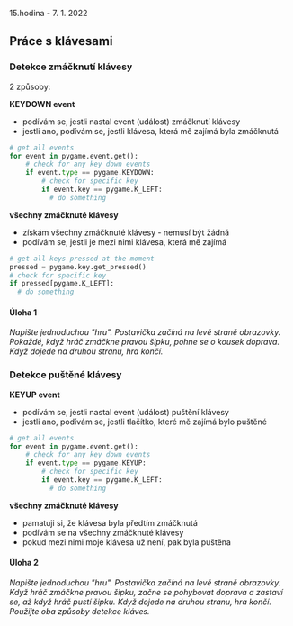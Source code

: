 15.hodina - 7. 1. 2022

## Práce s klávesami

### Detekce zmáčknutí klávesy

2 způsoby:

**KEYDOWN event**
- podívám se, jestli nastal event (událost) zmáčknutí klávesy
- jestli ano, podívám se, jestli klávesa, která mě zajímá byla zmáčknutá

```python
# get all events
for event in pygame.event.get():   
    # check for any key down events
    if event.type == pygame.KEYDOWN:
        # check for specific key
        if event.key == pygame.K_LEFT:
          # do something
```

**všechny zmáčknuté klávesy**
- získám všechny zmáčknuté klávesy - nemusí být žádná
- podívám se, jestli je mezi nimi klávesa, která mě zajímá

``` python
# get all keys pressed at the moment
pressed = pygame.key.get_pressed()   
# check for specific key
if pressed[pygame.K_LEFT]:
  # do something
```

#### Úloha 1
*Napište jednoduchou "hru". Postavička začíná na levé straně obrazovky. Pokaždé, když hráč zmáčkne pravou šipku, pohne se o kousek doprava. Když dojede na druhou stranu, hra končí.*

### Detekce puštěné klávesy

**KEYUP event**
- podívám se, jestli nastal event (událost) puštění klávesy
- jestli ano, podívám se, jestli tlačítko, které mě zajímá bylo puštěné

```python
# get all events
for event in pygame.event.get():   
    # check for any key down events
    if event.type == pygame.KEYUP:
        # check for specific key
        if event.key == pygame.K_LEFT:
          # do something
```

**všechny zmáčknuté klávesy**
- pamatuji si, že klávesa byla předtím zmáčknutá
- podívám se na všechny zmáčknuté klávesy
- pokud mezi nimi moje klávesa už není, pak byla puštěna


#### Úloha 2
*Napište jednoduchou "hru". Postavička začíná na levé straně obrazovky. Když hráč zmáčkne pravou šipku, začne se pohybovat doprava a zastaví se, až když hráč pustí šipku. Když dojede na druhou stranu, hra končí.*
*Použijte oba způsoby detekce kláves.*


